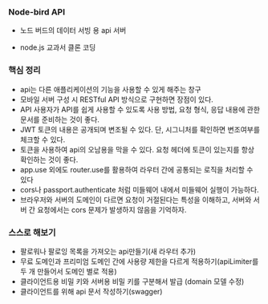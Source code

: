 ### Node-bird API 

- 노드 버드의 데이터 서빙 용 api 서버

- node.js 교과서 클론 코딩

### 핵심 정리
- api는 다른 애플리케이션의 기능을 사용할 수 있게 해주는 창구
- 모바일 서버 구성 시 RESTful API 방식으로 구현하면 장점이 있다.
- API 사용자가 API를 쉽게 사용할 수 있도록 사용 방법, 요청 형식, 응답 내용에 관한 문서를 준비하는 것이 좋다.
- JWT 토큰의 내용은 공개되며 변조될 수 있다. 단, 시그니처를 확인하면 변조여부를 체크할 수 있다.
- 토큰을 사용하여 api의 오남용을 막을 수 있다. 요청 헤더에 토큰이 있는지를 항상 확인하는 것이 좋다.
- app.use 외에도 router.use를 활용하여 라우터 간에 공통되는 로직을 처리할 수 있다
- cors나 passport.authenticate 처럼 미들웨어 내에서 미들웨어 실행이 가능하다.
- 브라우저와 서버의 도메인이 다르면 요청이 거절된다는 특성을 이해하고, 서버와 서버 간 요청에서는 cors 문제가 발생하지 않음을 기억하자.

### 스스로 해보기
- 팔로워나 팔로잉 목록을 가져오는 api만들기(새 라우터 추가)
- 무료 도메인과 프리미엄 도메인 간에 사용량 제한을 다르게 적용하기(apiLimiter를 두 개 만들어서 도메인 별로 적용)
- 클라이언트용 비밀 키와 서버용 비밀 키를 구분해서 발급 (domain 모델 수정)
- 클라이언트를 위해 api 문서 작성하기(swagger)

